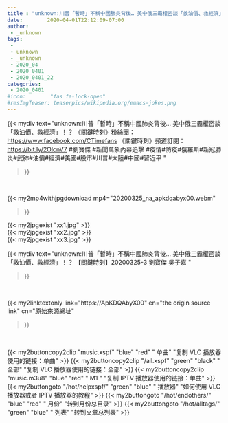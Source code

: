 ```yaml
---
title : "unknown:川普「暫時」不稱中國肺炎背後… 美中俄三霸權密談「救油價、救經濟」！？ 【關鍵時刻】20200325-3 劉寶傑 吳子嘉 "
date:        2020-04-01T22:12:09-07:00
author:
 - _unknown
tags:
 - 
 - unknown
 - _unknown
 - 2020_04
 - 2020_0401
 - 2020_0401_22
categories:
 - 2020_0401
#icon:        "fas fa-lock-open"
#resImgTeaser: teaserpics/wikipedia.org/emacs-jokes.png
---
```







{{< mydiv text="unknown:川普「暫時」不稱中國肺炎背後… 美中俄三霸權密談「救油價、救經濟」！？  《關鍵時刻》粉絲團：https://www.facebook.com/CTimefans 《關鍵時刻》頻道訂閱：https://bit.ly/2OlcnV7  #劉寶傑 #新聞萬象內幕追擊 #疫情#防疫#俄羅斯#新冠肺炎#武肺#油價#經濟#美國#股市#川普#大陸#中國#習近平 "
>}}
<br>


{{< my2mp4withjpgdownload mp4="20200325_na_apkdqabyx00.webm"
>}}

{{< my2jpgexist "xx1.jpg" >}}<br>
{{< my2jpgexist "xx2.jpg" >}}<br>
{{< my2jpgexist "xx3.jpg" >}}<br>



{{< mydiv text="unknown:川普「暫時」不稱中國肺炎背後… 美中俄三霸權密談「救油價、救經濟」！？ 【關鍵時刻】20200325-3 劉寶傑 吳子嘉 "
>}}
<br>

{{< my2linktextonly link="https://ApKDQAbyX00"
en="the origin source link" cn="原始來源網址"
>}}


<br>


{{< my2buttoncopy2clip "music.xspf"        "blue"   "red"    " 单曲"  "复制 VLC 播放器使用的链接：单曲" >}} {{< my2buttoncopy2clip "/all.xspf"         "green"  "black"  " 全部"  "复制 VLC 播放器使用的链接：全部" >}} {{< my2buttoncopy2clip "music.m3u8"        "blue"   "red"    " M1 "    "复制 IPTV 播放器使用的链接：单曲" >}} {{< my2buttongoto      "/hot/helpxspf/"    "green"  "blue"   " 播放器" "如何使用 VLC 播放器或者 IPTV 播放器的教程" >}} {{< my2buttongoto      "/hot/endothers/"   "blue"   "red"    " 月份"   "转到月份总目录" >}} {{< my2buttongoto      "/hot/alltags/"     "green"  "blue"   " 列表"   "转到文章总列表" >}} 

